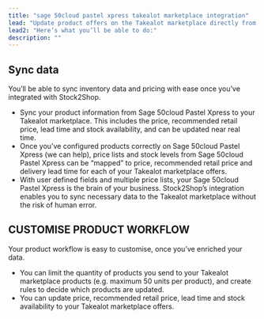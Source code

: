 ```yaml
---
title: "sage 50cloud pastel xpress takealot marketplace integration"
lead: "Update product offers on the Takealot marketplace directly from your Sage 50cloud Pastel Xpress. Stock2Shop’s simple integration will streamline your operation by reducing duplicate data capture, and ensuring your product information on Takealot is up to date."
lead2: "Here’s what you’ll be able to do:"
description: ""
---
```


Sync data
---------

You’ll be able to sync inventory data and pricing with ease once you’ve integrated with Stock2Shop.

*   Sync your product information from Sage 50cloud Pastel Xpress to your Takealot marketplace. This includes the price, recommended retail price, lead time and stock availability, and can be updated near real time.
*   Once you’ve configured products correctly on Sage 50cloud Pastel Xpress (we can help), price lists and stock levels from Sage 50cloud Pastel Xpress can be “mapped” to price, recommended retail price and delivery lead time for each of your Takealot marketplace offers.
*   With user defined fields and multiple price lists, your Sage 50cloud Pastel Xpress is the brain of your business. Stock2Shop’s integration enables you to sync necessary data to the Takealot marketplace without the risk of human error.

CUSTOMISE PRODUCT WORKFLOW
--------------------------

Your product workflow is easy to customise, once you’ve enriched your data.

*   You can limit the quantity of products you send to your Takealot marketplace products (e.g. maximum 50 units per product), and create rules to decide which products are updated.
*   You can update price, recommended retail price, lead time and stock availability to your Takealot marketplace offers.
